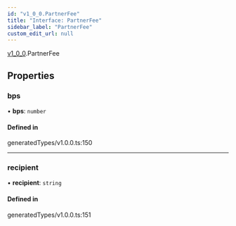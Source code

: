 ```yaml
---
id: "v1_0_0.PartnerFee"
title: "Interface: PartnerFee"
sidebar_label: "PartnerFee"
custom_edit_url: null
---
```


[v1\_0\_0](../namespaces/v1_0_0.md).PartnerFee

## Properties

### bps

• **bps**: `number`

#### Defined in

generatedTypes/v1.0.0.ts:150

___

### recipient

• **recipient**: `string`

#### Defined in

generatedTypes/v1.0.0.ts:151
